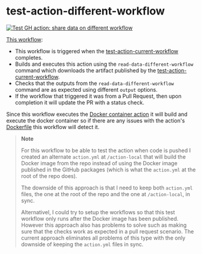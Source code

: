 # test-action-different-workflow

[![Test GH action: share data on different workflow](https://github.com/edumserrano/share-jobs-data/actions/workflows/test-action-different-workflow.yml/badge.svg)](https://github.com/edumserrano/share-jobs-data/actions/workflows/test-action-different-workflow.yml)

[This workflow](/.github/workflows/test-action-different-workflow.yml):

- This workflow is triggered when the [test-action-current-workflow](/.github/workflows/test-action-current-workflow.yml) completes.
- Builds and executes this action using the `read-data-different-workflow` command which downloads the artifact published by the [test-action-current-workflow](/.github/workflows/test-action-current-workflow.yml).
- Checks that the outputs from the `read-data-different-workflow` command are as expected using different `output` options.
- If the workflow that triggered it was from a Pull Request, then upon completion it will update the PR with a status check.

Since this workflow executes the [Docker container action](https://docs.github.com/en/actions/creating-actions/creating-a-docker-container-action) it will build and execute the docker container so if there are any issues with the action's [Dockerfile](/Dockerfile) this workflow will detect it.

> **Note**
>
> For this workflow to be able to test the action when code is pushed I created an alternate `action.yml` at `/action-local` that will build the Docker image from the repo instead of using the Docker image published in the GitHub packages (which is what the `action.yml` at the root of the repo does).
>
> The downside of this approach is that I need to keep both `action.yml` files, the one at the root of the repo and the one at `/action-local`, in sync.
>
> Alternativel, I could try to setup the workflows so that this test workflow only runs after the Docker image has been published. However this approach also has problems to solve such as making sure that the checks work as expected in a pull request scenario. The current approach eliminates all problems of this type with the only downside of keeping the `action.yml` files in sync.

